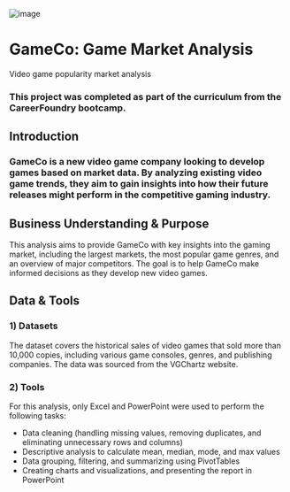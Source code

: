 
![image](https://github.com/user-attachments/assets/5fecd4f9-4761-4555-a1ea-fdcecef286f6)


# GameCo: Game Market Analysis
Video game popularity market analysis
### This project was completed as part of the curriculum from the CareerFoundry bootcamp.

## Introduction
### GameCo is a new video game company looking to develop games based on market data. By analyzing existing video game trends, they aim to gain insights into how their future releases might perform in the competitive gaming industry.

## Business Understanding & Purpose
This analysis aims to provide GameCo with key insights into the gaming market, including the largest markets, the most popular game genres, and an overview of major competitors. The goal is to help GameCo make informed decisions as they develop new video games.

## Data & Tools
### 1)	Datasets
The dataset covers the historical sales of video games that sold more than 10,000 copies, including various game consoles, genres, and publishing companies. The data was sourced from the VGChartz website.

### 2)	Tools
For this analysis, only Excel and PowerPoint were used to perform the following tasks:

- Data cleaning (handling missing values, removing duplicates, and eliminating unnecessary rows and columns)
- Descriptive analysis to calculate mean, median, mode, and max values
- Data grouping, filtering, and summarizing using PivotTables
- Creating charts and visualizations, and presenting the report in PowerPoint
